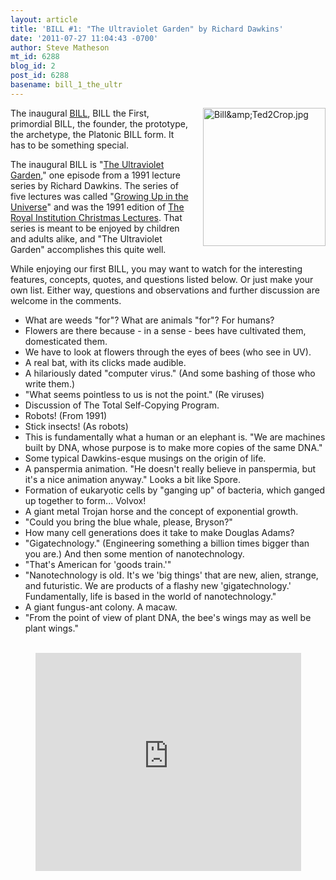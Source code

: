 ```yaml
---
layout: article
title: 'BILL #1: "The Ultraviolet Garden" by Richard Dawkins'
date: '2011-07-27 11:04:43 -0700'
author: Steve Matheson
mt_id: 6288
blog_id: 2
post_id: 6288
basename: bill_1_the_ultr
---
```

<img src="/PT/uploads/2011/Bill&Ted2Crop.jpg" alt="Bill&amp;amp;Ted2Crop.jpg" width="196" height="221" style="float: right; margin: 0 0 20px 20px;" class="mt-image-right" />The inaugural [BILL](http://pandasthumb.org/archives/2011/07/they-have-ted-w.html), BILL the First, primordial BILL, the founder, the prototype, the archetype, the Platonic BILL form. It has to be something special.

The inaugural BILL is "[The Ultraviolet Garden](http://www.youtube.com/watch?v=_igTWNidwnk&amp;feature=youtube_gdata)," one episode from a 1991 lecture series by Richard Dawkins. The series of five lectures was called "[Growing Up in the Universe](http://richarddawkins.net/videos/826-growing-up-in-the-universe-2-disc-dvd-set)" and was the 1991 edition of [The Royal Institution Christmas Lectures](http://www.rigb.org/contentControl?id=00000001882&amp;action=displayContent). That series is meant to be enjoyed by children and adults alike, and "The Ultraviolet Garden" accomplishes this quite well.

While enjoying our first BILL, you may want to watch for the interesting features, concepts, quotes, and questions listed below. Or just make your own list. Either way, questions and observations and further discussion are welcome in the comments.



* What are weeds "for"? What are animals "for"?  For humans?
* Flowers are there because - in a sense - bees have cultivated them, domesticated them.
* We have to look at flowers through the eyes of bees (who see in UV).
* A real bat, with its clicks made audible.
* A hilariously dated "computer virus." (And some bashing of those who write them.)
* "What seems pointless to us is not the point." (Re viruses)
* Discussion of The Total Self-Copying Program.
* Robots! (From 1991)
* Stick insects! (As robots)
* This is fundamentally what a human or an elephant is. "We are machines built by DNA, whose purpose is to make more copies of the same DNA."
* Some typical Dawkins-esque musings on the origin of life.
* A panspermia animation. "He doesn't really believe in panspermia, but it's a nice animation anyway." Looks a bit like Spore.
* Formation of eukaryotic cells by "ganging up" of bacteria, which ganged up together to form... Volvox!
* A giant metal Trojan horse and the concept of exponential growth.
* "Could you bring the blue whale, please, Bryson?"
* How many cell generations does it take to make Douglas Adams?
* "Gigatechnology." (Engineering something a billion times bigger than you are.) And then some mention of nanotechnology.
* "That's American for 'goods train.'"
* "Nanotechnology is old. It's we 'big things' that are new, alien, strange, and futuristic. We are products of a flashy new 'gigatechnology.' Fundamentally, life is based in the world of nanotechnology."
* A giant fungus-ant colony. A macaw.
* "From the point of view of plant DNA, the bee's wings may as well be plant wings."



<br>


<div markdown="block" style="text-align: center;">
<iframe width="425" height="349" src="http://www.youtube.com/embed/_igTWNidwnk?rel=0" frameborder="0" allowfullscreen></iframe>
</div>
